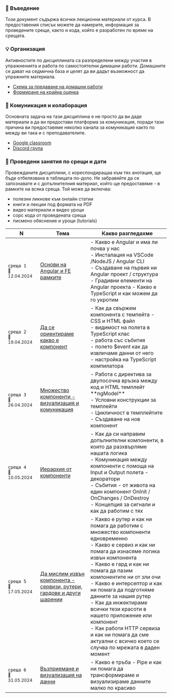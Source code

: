 ### 🚀 Въведение
Този документ съдържа всички лекционни материали от курса. В предоставения списък можете да намерите, информация за проведените срещи, както и кода, който е разработен по време на срещата.

### 💡 Организация
Активностите по дисциплината са разпределени между участия в упражненията и работа по самостоятелни димашни работи. Домашните се дават на седмична база и целят да ви дадът възможност да упражните материала. 
- [Схема за предаване на домашни работи](/23-24/@organization/hw-submit/README.md)
- [Формиране на крайна оценка](/23-24/@organization/marks/README.md)

### 📌 Комуникация и колаборация
Основната задача на тази дисциплина е не просто да ви даде материали а да ви предостави платформа за комуникация, поради тази причина ви предоставяме няколко канала за комуникация както по между ви така и с преподавателите.
- [Google classroom](https://classroom.google.com/c/NjUyNDM2OTUzODMx?cjc=2iqvjev)
- [Discord група](https://discord.gg/yGD6UkvCjS)

### 📅 Проведени занятия по срещи и дати

Провежданите дисциплини, с кореспондиращаа към тях анотация, ще бъде отбелязвана в таблицата по-доло. Не забравяйте да се запознавате и с допълнителния материал, който ще предоставяме - в рамките на всяка среща. Той може да включва:
- полезни ликнове към онлайн статии
- книги и лекции под формата на PDF
- видео материали и видео уроци
- сорс кода от проведената среща 
- писмено обяснение и уроци (tutorials)

<table>
    <thead>
        <tr>
            <th width="120">N</th>
            <th width="280px">Тема</th>
            <th width="610px">Какво разгледахме</th>
        </tr>
    </thead>
    <tbody>
        <tr>
            <td>
                <code>среща 1</code><br>
                <sub>📅12.04.2024</sub>
            </td>
            <td>
                <a href="./@meets/meet-01/README.md">
                    Основи на Angular и FE рамките
                </a>
            </td>
            <td>
            - Какво е Angular и има ли почва у нас <br>
            - Инсталация на VSCode /NodeJS / Angular CLI <br>
            - Създаване на първия ни Angular проект / структура <br>
            - Градивни елементи на Angular проекта
            - Какво е TypeScript и как можем да го укротим <br>
            </td>
        </tr>
        <tr>
            <td>
                <code>среща 2</code>
                <br>
                <sub>📅19.04.2024</sub>
            </td>
            <td>
                <a href="./@meets/meet-02/README.md">
                    Да се ориентираме какво е компонент
                </a>            
            </td>
            <td>
            - Как да свържем компонента с темпейта - CSS и HTML файл <br>
            - видимост на полета в TypeScript клас <br>
            - работа със събития <br>
            - полето $event как да извличаме данни от него <br>
            - настройка на TypeScript компилатора <br>
            </td>
        </tr>
        <tr>
            <td>
                <code>среща 3</code>
                <br>
                <sub>📅26.04.2024</sub>
            </td>
            <td>
                <a href="./@meets/meet-03/README.md">
                    Множество компоненти - визуализация и комуникация
                </a>
            </td>            
            <td>
            - Работа с директива за двупосочна връзка между код и HTML темплейт **ngModel** <br>
            - Условни конструкции за темплейти <br>
            - Цикличност в темплейтите <br>
            - Създаване на нов компонент
            </td>
        </tr>
        <tr>
            <td>
                <code>среща 4</code>
                <br>
                <sub>📅10.05.2024</sub>
            </td>
            <td>
                <a href="./@meets/meet-04/README.md">
                    Иерархия от компоненти
                </a>
            </td>            
            <td>
            - Как да си направим допълнителни компоненти, в които да разхвърляме нашата логика <br>
            - Комуникация между компоненти с помоща на Input и Output полета - декоратори <br>
            - Събития - от живота на един компонент OnInit / OnChanges / OnDestroy <br>
            - Концепция за сигнали и как да работим с тях <br>
            </td>
        </tr>        
        <tr>
            <td>
                <code>среща 5</code>
                <br>
                <sub>📅17.05.2024</sub>
            </td>
            <td>
                <a href="./@meets/meet-05/README.md">
                    Да мислим извън компонента - сервизи, рутери, гардове и други шарении
                </a>
            </td>            
            <td>
            - Какво е рутер и как ни помага да работим с множество компоненти едновременно <br>
            - Какво е сервиз и как ни помага да изнасяме логика извън компонента <br>
            - Какво е гард и как ни помага да пазим компонентите ни от зли очи <br>
            - Какво е интерсептор и как ни помага да подготняме данните за нашия рутер <br>
            - Как да инжектираме всички тези красоти в нашето приложение или компонент <br>
            - Как работи HTTP сервиза и как ни помага да сме актуални с всичко което се случва по мрежата в даден момент <br>
            </td>
        </tr>                       
        <tr>
            <td>
                <code>среща 6</code>
                <br>
                <sub>📅31.05.2024</sub>
            </td>
            <td>
                <a href="./@meets/meet-06/README.md">
                    Възприемане и визуализация на данни
                </a>
            </td>            
            <td>
            - Какво е тръба - Pipe и как ни помага да трансформираме и визуализираме данните малко по красиво            
            </td>
        </tr>
    <tbody>
</table>
